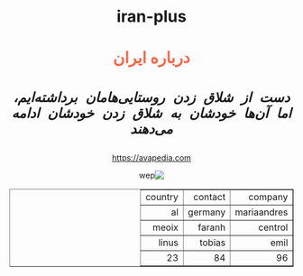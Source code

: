 # iran-plus
<!DOCTYPE html>
<html>
<head>
  <meta http-equiv="CONTENT-TYPE" content="text/html; charset=UTF-8">
  <title></title>
</head>
<body style="direction: rtl; text-align: center;">
  <h1 style="color:tomato;">درباره ایران</h1>
  <h1><large><i> 
   
    دست از شلاق زدن روستایی‌هامان برداشته‌ایم، اما آن‌ها خودشان به شلاق زدن خودشان ادامه می‌دهند
  </h1></small></i>
  <p><a
    href="https://avapedia.com">
       https://avapedia.com </a> </p>
  <img src="sky-profile-picture-2.jpg" 
  alt="wep">
  <table border="1px solid black"> 
    <tr>
      <td>company</td>
      <td>contact</td>
      <td>country</td>
    </tr>
    <tr>
      <td>mariaandres</td>
      <td>germany</td>
      <td>al</td>   
    </tr>
    <tr>
      <td>centrol</td>
      <td>faranh</td>
      <td>meoix</td>
    </tr>
    <tr>
     <td>emil</td>
     <td>tobias</td>
     <td>linus</td>
    </tr>
    <tr>
      <td>96</td>
      <td>84</td>
      <td>23</td>
    </tr>
  </table>
</body>
</html>

